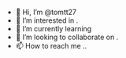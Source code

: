 - 👋 Hi, I’m @tomtt27 
- 👀 I’m interested in .
- 🌱 I’m currently learning 
- 💞️ I’m looking to collaborate on .
- 📫 How to reach me ..

<!---
tomtt27/tomtt27 is a ✨ special ✨ repository because its `README.md` (this file) appears on your GitHub profile.
You can click the Preview link to take a look at your changes.
--->
